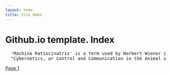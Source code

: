 ```yaml
---
layout: home
title: Site Name
---
```

# Github.io template. Index
<pre>
  'Machina Ratiocinatrix' is a term used by Norbert Wiener in the introduction to his book 
  "Cybernetics, or Control and Communication in the Animal and the Machine".
</pre>
[Page 1](./pages/page_1)
